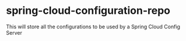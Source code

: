 # spring-cloud-configuration-repo
This will store all the configurations to be used by a Spring Cloud Config Server
